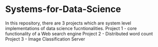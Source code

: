 # Systems-for-Data-Science

In this repository, there are 3 projects which are system level implementations of data science fucntionalities.
Project 1 - core functionality of a Web search engine
Project 2 - Distributed word count
Project 3 - Image Classification Server
